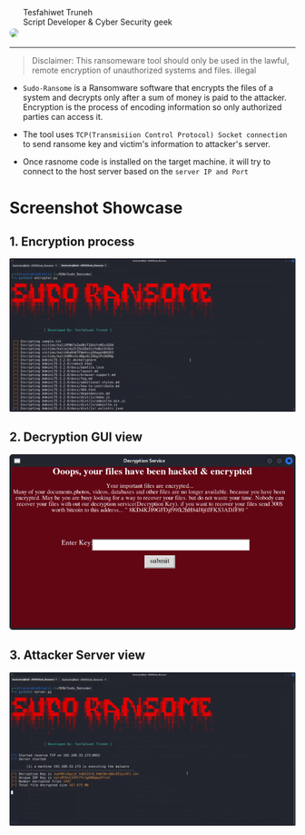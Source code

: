 <img src="https://coderspdf.com/img/69DFD530-BC83-47C3-B485-30325DE37374.jpeg" style="width: 40px; border-radius: 50%">
<span style="position: absolute; top: 13px; font-size: 14px"> &nbsp Tesfahiwet Truneh
<br>
&nbsp Script Developer & Cyber Security geek
</span>
<br>
<hr>

> Disclaimer: This ransomeware tool should only be used in the lawful, remote encryption of unauthorized systems and files.
> illegal

* `Sudo-Ransome` is a Ransomware software that encrypts the files of a system and
decrypts only after a sum of money is paid to the attacker.
Encryption is the process of encoding information so only authorized parties can
access it.

* The tool uses `TCP(Transmisiion Control Protocol) Socket connection` to send ransome key and victim's information to attacker's server.

* Once rasnome code is installed on the target machine. it will try to connect to the host server based on the `server IP and Port`

# Screenshot Showcase

## 1. Encryption process
<img src="img/encrypter.png" style="width: 540px;">

## 2. Decryption GUI view
<img src="img/decrypter.png" style="width: 540px;">

## 3. Attacker Server view
<img src="img/server.png" style="width: 540px;">

